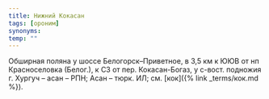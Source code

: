 ```yaml
---
title: Нижний Кокасан
tags: [ороним]
synonyms:
temp: ""
---
```


Обширная поляна у шоссе Белогорск–Приветное, в 3,5 км к ЮЮВ от нп Красноселовка
(Белог.), к СЗ от пер. Кокасан-Богаз, у с-вост. подножия г. Хургуч – асан – РПН;
Асан – тюрк. ИЛ; см. [кок]({% link _terms/кок.md %}).
